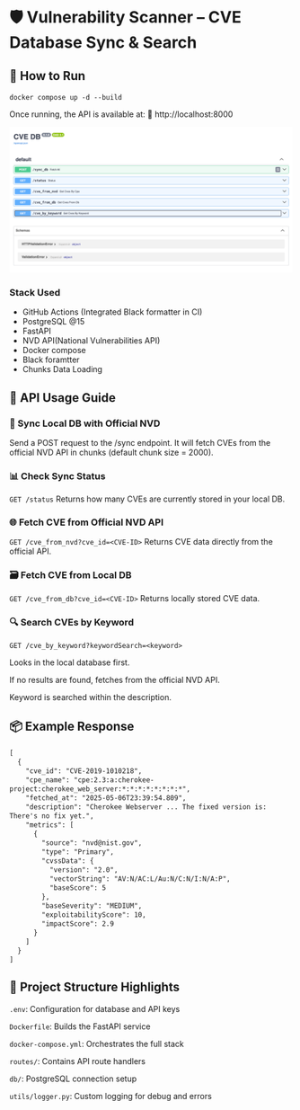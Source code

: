 # 🛡️ Vulnerability Scanner – CVE Database Sync & Search
## 🚀 How to Run
```
docker compose up -d --build
```
Once running, the API is available at:
📍 http://localhost:8000

<p align="center"> <img src="images/image.png" alt="App UI" width="600"/> </p>

### Stack Used
 - GitHub Actions (Integrated Black formatter in CI)
 - PostgreSQL @15
 - FastAPI
 - NVD API(National Vulnerabilities API)
 - Docker compose
 - Black foramtter
 - Chunks Data Loading
## 📘 API Usage Guide
### 🔄 Sync Local DB with Official NVD
Send a POST request to the /sync endpoint.
It will fetch CVEs from the official NVD API in chunks (default chunk size = 2000).

### 📊 Check Sync Status
`GET /status`
Returns how many CVEs are currently stored in your local DB.

### 🌐 Fetch CVE from Official NVD API
`GET /cve_from_nvd?cve_id=<CVE-ID>`
Returns CVE data directly from the official API.

### 🗃️ Fetch CVE from Local DB
`GET /cve_from_db?cve_id=<CVE-ID>`
Returns locally stored CVE data.

### 🔍 Search CVEs by Keyword
`GET /cve_by_keyword?keywordSearch=<keyword>`

Looks in the local database first.

If no results are found, fetches from the official NVD API.

Keyword is searched within the description.

## 📦 Example Response
```
[
  {
    "cve_id": "CVE-2019-1010218",
    "cpe_name": "cpe:2.3:a:cherokee-project:cherokee_web_server:*:*:*:*:*:*:*:*",
    "fetched_at": "2025-05-06T23:39:54.809",
    "description": "Cherokee Webserver ... The fixed version is: There's no fix yet.",
    "metrics": [
      {
        "source": "nvd@nist.gov",
        "type": "Primary",
        "cvssData": {
          "version": "2.0",
          "vectorString": "AV:N/AC:L/Au:N/C:N/I:N/A:P",
          "baseScore": 5
        },
        "baseSeverity": "MEDIUM",
        "exploitabilityScore": 10,
        "impactScore": 2.9
      }
    ]
  }
]
```
## 📁 Project Structure Highlights
`.env`: Configuration for database and API keys

`Dockerfile`: Builds the FastAPI service

`docker-compose.yml`: Orchestrates the full stack

`routes/`: Contains API route handlers

`db/`: PostgreSQL connection setup

`utils/logger.py`: Custom logging for debug and errors




